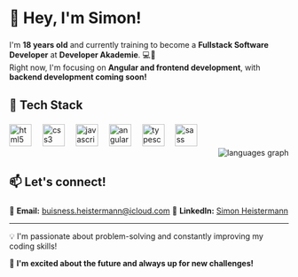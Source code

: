 <h1 align="left">👋  <b>Hey, I'm Simon!</b></h1>

###

<p align="left">I'm <b>18 years old</b> and currently training to become a <b>Fullstack Software Developer</b> at <b>Developer Akademie</b>. 💻🚀<br>Right now, I'm focusing on <b>Angular and frontend development</b>, with <b>backend development coming soon!</b></p>

###

<h2 align="left">🚀 <b>Tech Stack</b></h2>

###

<div>
 <div align="left">
  <img src="https://cdn.jsdelivr.net/gh/devicons/devicon/icons/html5/html5-original.svg" height="40" alt="html5 logo"  />
  <img width="12" />
  <img src="https://cdn.jsdelivr.net/gh/devicons/devicon/icons/css3/css3-original.svg" height="40" alt="css3 logo"  />
  <img width="12" />
  <img src="https://cdn.jsdelivr.net/gh/devicons/devicon/icons/javascript/javascript-original.svg" height="40" alt="javascript logo"  />
  <img width="12" />
  <img src="https://cdn.jsdelivr.net/gh/devicons/devicon/icons/angularjs/angularjs-original.svg" height="40" alt="angularjs logo"  />
  <img width="12" />
  <img src="https://cdn.jsdelivr.net/gh/devicons/devicon/icons/typescript/typescript-original.svg" height="40" alt="typescript logo"  />
  <img width="12" />
  <img src="https://cdn.jsdelivr.net/gh/devicons/devicon/icons/sass/sass-original.svg" height="40" alt="sass logo"  />
 </div>
 <div align="right">
  <img 
   src="https://github-readme-stats.vercel.app/api/top-langs?  username=SimonHeistermann&locale=en&hide_title=true&layout=compact&card_width=320&langs_count=4&theme=dark&hide_border=true&order=2" height="" alt="languages graph"  />
 </div>
</div>

###

<h2 align="left">📫 <b>Let's connect!</b></h2>

###

📧 **Email:** buisness.heistermann@icloud.com
💼 **LinkedIn:** [Simon Heistermann](https://www.linkedin.com/in/simon-maximilian-heistermann-419531250/)  

---

<p>💡 I'm passionate about problem-solving and constantly improving my coding skills!</p>
<p>🚀 <b>I'm excited about the future and always up for new challenges!</b></p>
